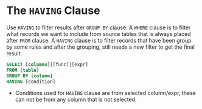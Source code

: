 # The `HAVING` Clause

Use `HAVING` to filter results after `GROUP BY` clause.
A `WHERE` clause is to filter what records we want to include from source tables that is always placed after `FROM` clause.
A `HAVING` clause is to filter records that have been group by some rules and after the grouping, still needs a new filter to get the final result.

```sql
SELECT [columns]|[func]|[expr]
FROM [table]
GROUP BY [column]
HAVING [condition]
```

- Conditions used for `HAVING` clause are from selected column/expr, these can not be from any column that is not selected.
